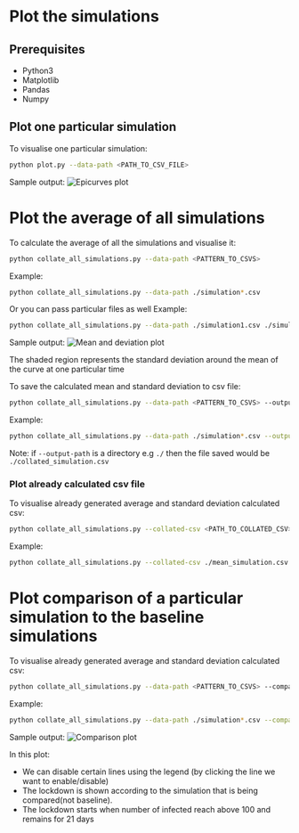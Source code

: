 # Plot the simulations

## Prerequisites
* Python3
* Matplotlib
* Pandas
* Numpy


## Plot one particular simulation

To visualise one particular simulation:
```bash
python plot.py --data-path <PATH_TO_CSV_FILE>
```

Sample output:
![Epicurves plot](https://user-images.githubusercontent.com/16804955/79537240-79cf3700-809f-11ea-911e-dd7bc4d047e3.png)

# Plot the average of all simulations

To calculate the average of all the simulations and visualise it:
```bash
python collate_all_simulations.py --data-path <PATTERN_TO_CSVS>
```

Example:
```bash
python collate_all_simulations.py --data-path ./simulation*.csv
```

Or you can pass particular files as well
Example:
```bash
python collate_all_simulations.py --data-path ./simulation1.csv ./simulation2.csv
```

Sample output:
![Mean and deviation plot](https://user-images.githubusercontent.com/16804955/79537230-76d44680-809f-11ea-88b3-d868118b3c5d.png)

The shaded region represents the standard deviation around the mean of the curve at one particular time

To save the calculated mean and standard deviation to csv file:
```bash
python collate_all_simulations.py --data-path <PATTERN_TO_CSVS> --output-path <PATH_TO_OUTPUT_CSV>
```

Example:
```bash
python collate_all_simulations.py --data-path ./simulation*.csv --output-path ./mean_simulation.csv
```

Note: if `--output-path` is a directory e.g `./` then the file saved would be `./collated_simulation.csv`

### Plot already calculated csv file

To visualise already generated average and standard deviation calculated csv:
```bash
python collate_all_simulations.py --collated-csv <PATH_TO_COLLATED_CSV>
```

Example:
```bash
python collate_all_simulations.py --collated-csv ./mean_simulation.csv
```


# Plot comparison of a particular simulation to the baseline simulations  

To visualise already generated average and standard deviation calculated csv:
```bash
python collate_all_simulations.py --data-path <PATTERN_TO_CSVS> --compare-with <PATH_TO_CSV_To_COMPARE>
```

Example:
```bash
python collate_all_simulations.py --data-path ./simulation*.csv --compare-with ./simulation_to_compare.csv
```

Sample output:
![Comparison plot](https://user-images.githubusercontent.com/16804955/79537646-4f31ae00-80a0-11ea-99d8-a75898d218b9.png)

In this plot:
* We can disable certain lines using the legend (by clicking the line we want to enable/disable)
* The lockdown is shown according to the simulation that is being compared(not baseline).
* The lockdown starts when number of infected reach above 100 and remains for 21 days